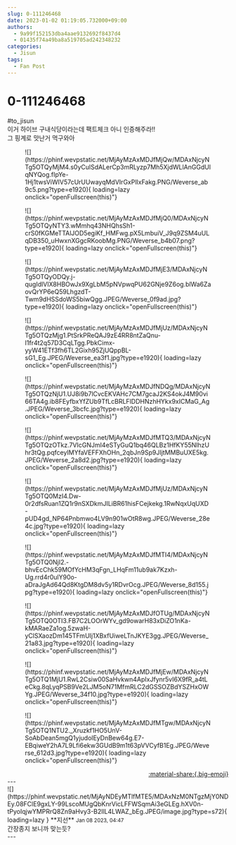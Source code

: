 ```yaml
---
slug: 0-111246468
date: 2023-01-02 01:19:05.732000+09:00
authors:
  - 9a99f152153dba4aae9132692f8437d4
  - 01435f74a49ba8a519705ad242348232
categories:
  - Jisun
tags:
  - Fan Post
---
```


# 0-111246468

<div class="post-container" markdown="1">
<div class="content-container md-sidebar__scrollwrap" markdown="1">

\#to_jisun <br>이거 하이브 구내식당이라는데 팩트체크 아니 인증해주라!!<br>그 핑계로 맛난거 먹구와아
<figure markdown="1">
![](https://phinf.wevpstatic.net/MjAyMzAxMDJfMjQw/MDAxNjcyNTg5OTQyMjM4.s0yCulSdALerCp3mRLyzp7Mh5XjdWLlAnGGdUlqNYQog.fIpYe-1Hj1twsViWIV57cUrUUwayqMdVIrGxPlIxFakg.PNG/Weverse_ab9c5.png?type=e1920){ loading=lazy onclick="openFullscreen(this)"}
</figure>

<figure markdown="1">
![](https://phinf.wevpstatic.net/MjAyMzAxMDJfMjQ0/MDAxNjcyNTg5OTQyNTY3.wMmhq43NHQhsSh1-crS0fKGMeTTAlJOD5egiKf_HMFwg.pX5LmbuiV_J9q9ZSM4uULqDB350_uHwxnXGgcRKoobMg.PNG/Weverse_b4b07.png?type=e1920){ loading=lazy onclick="openFullscreen(this)"}
</figure>

<figure markdown="1">
![](https://phinf.wevpstatic.net/MjAyMzAxMDJfMjE3/MDAxNjcyNTg5OTQyODQy.j-qugIdlVIX8HBOwJx9XgLbM5pNVpwqPU62GNje9Z6og.blWa6ZaovQrYP6eQ59LhgzdT-Twm9dHSSdoWS5biwQgg.JPEG/Weverse_0f9ad.jpg?type=e1920){ loading=lazy onclick="openFullscreen(this)"}
</figure>

<figure markdown="1">
![](https://phinf.wevpstatic.net/MjAyMzAxMDJfMjUz/MDAxNjcyNTg5OTQzMjg1.PtSrkPReQAJ9zE4RR8ntZaQnu-I1fr4t2q57D3CqLTgg.PbkCimx-yyW41ETf3fh6TL2Gixh95ZjUQppBL-sG1_Eg.JPEG/Weverse_ea3f1.jpg?type=e1920){ loading=lazy onclick="openFullscreen(this)"}
</figure>

<figure markdown="1">
![](https://phinf.wevpstatic.net/MjAyMzAxMDJfNDQg/MDAxNjcyNTg5OTQzNjU1.UJ8i9b7lCvcEKVAHc7CM7gcaJ2KS4okJ4M90vi66TA4g.ib8FEyfbxYfZUb9TfLcBRLFlDDHNzhHYkx9xICMaG_Ag.JPEG/Weverse_3bcfc.jpg?type=e1920){ loading=lazy onclick="openFullscreen(this)"}
</figure>

<figure markdown="1">
![](https://phinf.wevpstatic.net/MjAyMzAxMDJfMTQ3/MDAxNjcyNTg5OTQzOTkz.7VIcGNJmI4eSTyGuQ1bq46QLBz1HfKY55NlhzUhr3tQg.pqfceyIMYfaVEFFXhOHn_2qbJn9Sp9JIjtMMBuUXE5kg.JPEG/Weverse_2a8d2.jpg?type=e1920){ loading=lazy onclick="openFullscreen(this)"}
</figure>

<figure markdown="1">
![](https://phinf.wevpstatic.net/MjAyMzAxMDJfMjUz/MDAxNjcyNTg5OTQ0MzI4.Dw-0r2dfsRuan1ZQ1r9nSXDkmJILiBR61hisFCejkekg.1RwNqxUqUXD-pUD4gd_NP64Pnbmwo4LV9n901wOtR8wg.JPEG/Weverse_28e4c.jpg?type=e1920){ loading=lazy onclick="openFullscreen(this)"}
</figure>

<figure markdown="1">
![](https://phinf.wevpstatic.net/MjAyMzAxMDJfMTI4/MDAxNjcyNTg5OTQ0NjI2.-bhvEcChk59MOfYcHM3qFgn_LHqFm11ub9ak7Kzxh-Ug.rrd4r0ulY90o-aDraJgAd64Qd8KtgDM8dv5y1RDvrOcg.JPEG/Weverse_8d155.jpg?type=e1920){ loading=lazy onclick="openFullscreen(this)"}
</figure>

<figure markdown="1">
![](https://phinf.wevpstatic.net/MjAyMzAxMDJfOTUg/MDAxNjcyNTg5OTQ0OTI3.FB7C2LOOrWYv_gd9owarH83xDiZO1nKa-kMARaeZa1og.5zwaH-yClSXaozDm145TFmUIj1XBxfUiweLTnJKYE3gg.JPEG/Weverse_21a83.jpg?type=e1920){ loading=lazy onclick="openFullscreen(this)"}
</figure>

<figure markdown="1">
![](https://phinf.wevpstatic.net/MjAyMzAxMDJfMjEw/MDAxNjcyNTg5OTQ1MjU1.RwL2Csiw00SaHvkwn4ApIxJfynr5vI6X9fR_a4tLeCkg.8qLyqPSB9Ve2LJM5oN71MfmRLC2dGSSOZBdYSZHxOWYg.JPEG/Weverse_34f10.jpg?type=e1920){ loading=lazy onclick="openFullscreen(this)"}
</figure>

<figure markdown="1">
![](https://phinf.wevpstatic.net/MjAyMzAxMDJfMTgw/MDAxNjcyNTg5OTQ1NTU2._Xruzkf1HO5UnV-SoAbDean5mgQ1yjudolEyDnBew64g.E7-EBqiweY2hA7L9Lfi6ekw3GUdB9m1t63pVVCyfB1Eg.JPEG/Weverse_612d3.jpg?type=e1920){ loading=lazy onclick="openFullscreen(this)"}
</figure>


</div>
</div>

<div style="text-align: right;" markdown="1">
<a href="https://weverse.io/fromis9/fanpost/0-111246468" style="text-align: right;">:material-share:{.big-emoji}</a>
</div>
---

<div class="comments-container md-sidebar__scrollwrap" markdown="1">
<div class="comment" markdown="1">
<div class='id-container' markdown="1">
![](https://phinf.wevpstatic.net/MjAyNDEyMTlfMTE5/MDAxNzM0NTgzMjY0NDEy.08FClE9gxLY-99LscoMUgQbKnrVicLFFWSqmAi3eGLEg.hXV0n-tPyoIqjwYMPRrQ8Zn9aHvy3-B2llL4LWAZ_bEg.JPEG/image.jpg?type=s72){ loading=lazy }
**<span class="artist">지선</span>** <small>Jan 08 2023, 04:47</small><br>
</div>
<div class='comment-body' markdown="1">
간장종지 보니까 맞는듯?
</div>
</div>
</div>
---
